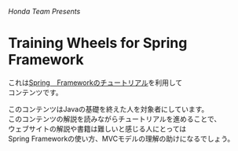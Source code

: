 _Honda Team Presents_  


Training Wheels for Spring Framework
=======

これは[Spring　Frameworkのチュートリアル](http://spring.io/guides/gs/serving-web-content/)を利用して  
コンテンツです。  



このコンテンツはJavaの基礎を終えた人を対象者にしています。  
このコンテンツの解説を読みながらチュートリアルを進めることで、  
ウェブサイトの解説や書籍は難しいと感じる人にとっては   
Spring Frameworkの使い方、MVCモデルの理解の助けになるでしょう。  

